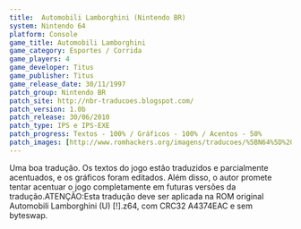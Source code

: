 ```yaml
---
title:  Automobili Lamborghini (Nintendo BR)
system: Nintendo 64
platform: Console
game_title: Automobili Lamborghini
game_category: Esportes / Corrida
game_players: 4
game_developer: Titus
game_publisher: Titus
game_release_date: 30/11/1997
patch_group: Nintendo BR
patch_site: http://nbr-traducoes.blogspot.com/
patch_version: 1.0b
patch_release: 30/06/2010
patch_type: IPS e IPS-EXE
patch_progress: Textos - 100% / Gráficos - 100% / Acentos - 50%
patch_images: [http://www.romhackers.org/imagens/traducoes/%5BN64%5D%20Automobili%20Lamborghini%20-%20Nintendo%20BR%20-%201.jpg,http://www.romhackers.org/imagens/traducoes/%5BN64%5D%20Automobili%20Lamborghini%20-%20Nintendo%20BR%20-%202.jpg,http://www.romhackers.org/imagens/traducoes/%5BN64%5D%20Automobili%20Lamborghini%20-%20Nintendo%20BR%20-%203.jpg]
---
```

Uma boa tradução. Os textos do jogo estão traduzidos e parcialmente acentuados, e os gráficos foram editados. Além disso, o autor promete tentar acentuar o jogo completamente em futuras versões da tradução.ATENÇÃO:Esta tradução deve ser aplicada na ROM original Automobili Lamborghini (U) [!].z64, com CRC32 A4374EAC e sem byteswap.